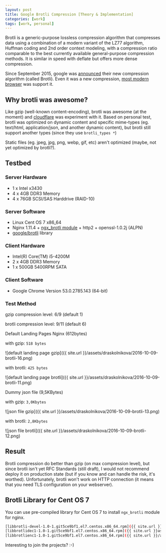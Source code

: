 ```yaml
---
layout: post
title: Google Brotli Compression [Theory & Implementation]
categories: [work]
tags: [work, personal]
---
```


Brotli is a generic-purpose lossless compression algorithm that compresses data using a combination of a modern variant of the LZ77 algorithm, Huffman coding and 2nd order context modeling, with a compression ratio comparable to the best currently available general-purpose compression methods. It is similar in speed with deflate but offers more dense compression.

Since September 2015, google was [announced](https://opensource.googleblog.com/2015/09/introducing-brotli-new-compression.html) their new compression algorithm (called Brotli). Even it was a new compression, [most modern browser](https://en.wikipedia.org/wiki/Brotli#Browser_Support) was support it. 

## Why brotli was awesome?

Like gzip (well-known content-encoding), brotli was awesome (at the moment) and [cloudflare](https://blog.cloudflare.com/results-experimenting-brotli/) was experiment with it. Based on personal test, brotli was optimized on dynamic content and specific mime-types (eg. text/html, application/json, and another dynamic content), but brotli still support another types (since they use `brotli_types *`)

Static files (eg. jpeg, jpg, png, webp, gif, etc) aren't optimized (maybe, not yet optimized by brotli?).

## Testbed

### Server Hardware

- 1 x Intel x3430
- 4 x 4GB DDR3 Memory
- 4 x 76GB SCSI/SAS Harddrive (RAID-10)

### Server Software

- Linux Cent OS 7 x86_64
- Nginx 1.11.4 + [ngx_brotli module](https://github.com/google/ngx_brotli) + http2 + openssl-1.0.2j (ALPN)
- [google/brotli](https://github.com/google/brotli) library

### Client Hardware

- Intel(R) Core(TM) i5-4200M
- 2 x 4GB DDR3 Memory
- 1 x 500GB 5400RPM SATA

### Client Software

- Google Chrome Version 53.0.2785.143 (64-bit)

### Test Method

gzip compression level: 6/9 (default 1)

brotli compression level: 9/11 (default 6)

Default Landing Pages Nginx (612bytes)

with gzip:   `518 bytes`

![default landing page gzip]({{ site.url }}/assets/draskolnikova/2016-10-09-brotli-16.png)

with brotli: `425 bytes`

![default landing page brotli]({{ site.url }}/assets/draskolnikova/2016-10-09-brotli-11.png)

Dummy json file (9,5KBytes)

with gzip:   `3,0Kbytes` 

![json file gzip]({{ site.url }}/assets/draskolnikova/2016-10-09-brotli-13.png)

with brotli: `2,8Kbytes`

![json file brotli]({{ site.url }}/assets/draskolnikova/2016-10-09-brotli-12.png)

## Result

Brotli compression do better than gzip (on max compression level), but since brotli isn't yet RFC Standards (still draft), I would not recommend deploy it on production state (but if you know and can handle the risk, it's worthed). Unfortunately, brotli won't work on HTTP connection (it means that you need TLS configuration on your webserver).

## Brotli Library for Cent OS 7

You can use pre-compiled library for Cent OS 7 to install `ngx_brotli` module for nginx.

```bash
[libbrotli-devel-1.0-1.git5ce9bf1.el7.centos.x86_64.rpm]({{ site.url }}/assets/draskolnikova/linux-x86_64/brotli-library/libbrotli-devel-1.0-1.git5ce9bf1.el7.centos.x86_64.rpm)
[libbrotlidec1-1.0-1.git5ce9bf1.el7.centos.x86_64.rpm]({{ site.url }}assets/draskolnikova/linux-x86_64/brotli-library/libbrotlidec1-1.0-1.git5ce9bf1.el7.centos.x86_64.rpm)
[libbrotlienc1-1.0-1.git5ce9bf1.el7.centos.x86_64.rpm]({{ site.url }}/assets/draskolnikova/linux-x86_64/brotli-library/libbrotlienc1-1.0-1.git5ce9bf1.el7.centos.x86_64.rpm)
```

Interesting to join the projects? :-)
